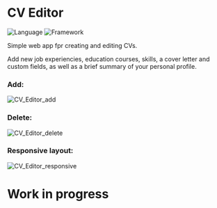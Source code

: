 # CV Editor
![Language](https://img.shields.io/badge/language-Typescript-yellow)
![Framework](https://img.shields.io/badge/framework-Angular-red)

Simple web app fpr creating and editing CVs.

Add new job experiencies, education courses, skills, a cover letter and custom fields, as well as a brief summary of your personal profile.

### Add:

![CV_Editor_add](https://user-images.githubusercontent.com/42868392/133406191-00c0d378-f877-4153-b33a-928e9f8ca40d.gif)

### Delete:

![CV_Editor_delete](https://user-images.githubusercontent.com/42868392/133406285-4a1fa70b-9935-4f9b-b716-429db7072b40.gif)

### Responsive layout:

![CV_Editor_responsive](https://user-images.githubusercontent.com/42868392/133407770-c0533d3f-abc0-4c5b-8e0c-5f8cece52272.gif)


# Work in progress
